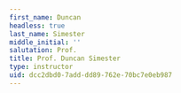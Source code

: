 ```yaml
---
first_name: Duncan
headless: true
last_name: Simester
middle_initial: ''
salutation: Prof.
title: Prof. Duncan Simester
type: instructor
uid: dcc2dbd0-7add-dd89-762e-70bc7e0eb987
---
```

